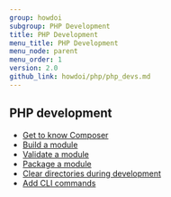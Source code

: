 ```yaml
---
group: howdoi
subgroup: PHP Development
title: PHP Development
menu_title: PHP Development
menu_node: parent
menu_order: 1
version: 2.0
github_link: howdoi/php/php_devs.md
---
```


## PHP development

*	<a href="{{ page.baseurl }}/extension-dev-guide/build/composer-integration.html">Get to know Composer</a>
*	<a href="{{ page.baseurl }}/extension-dev-guide/build/build.html">Build a module</a>
*	<a href="{{ page.baseurl }}/extension-dev-guide/validate/validate.html">Validate a module</a>
*	<a href="{{ page.baseurl }}/extension-dev-guide/package/package_module.html">Package a module</a>
*	<a href="{{ page.baseurl }}/howdoi/php/php_clear-dirs.html">Clear directories during development</a>
*	<a href="{{ page.baseurl }}/extension-dev-guide/cli-cmds/cli-add.html">Add CLI commands</a>

